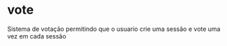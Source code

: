 # vote
  Sistema de votação permitindo que o usuario crie uma sessão e vote uma vez em cada sessão 
